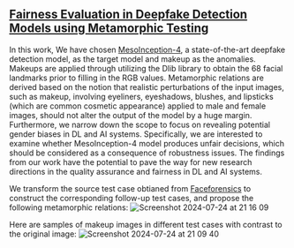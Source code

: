 ## [Fairness Evaluation in Deepfake Detection Models using Metamorphic Testing](https://dl.acm.org/doi/abs/10.1145/3524846.3527337)
In this work, We have chosen [MesoInception-4](https://github.com/DariusAf/MesoNet), a state-of-the-art deepfake detection model, as the target model and makeup as the anomalies. Makeups are applied through utilizing the Dlib library to obtain the 68 facial landmarks prior to filling in the RGB values. Metamorphic relations are derived based on the notion that realistic perturbations of the input images, such as makeup, involving eyeliners, eyeshadows, blushes, and lipsticks (which are common cosmetic appearance) applied to male and female images, should not alter the output of the model by a huge margin. Furthermore, we narrow down the scope to focus on revealing potential gender biases in DL and AI systems. Specifically, we are interested to examine whether MesoInception-4 model produces unfair decisions, which should be considered as a consequence of robustness issues. The findings from our work have the potential to pave the way for new research directions in the quality assurance and fairness in DL and AI systems.

We transform the source test case obtianed from [Faceforensics](https://github.com/ondyari/FaceForensics) to construct the corresponding follow-up test cases, and propose the following metamorphic relations:
![Screenshot 2024-07-24 at 21 16 09](https://github.com/user-attachments/assets/34a47524-5e94-426e-a4e9-2b78213acffe)

Here are samples of makeup images in different test cases with contrast to the original image:
![Screenshot 2024-07-24 at 21 09 40](https://github.com/user-attachments/assets/c4ffb786-d391-4faf-a800-592a7b38e963)

